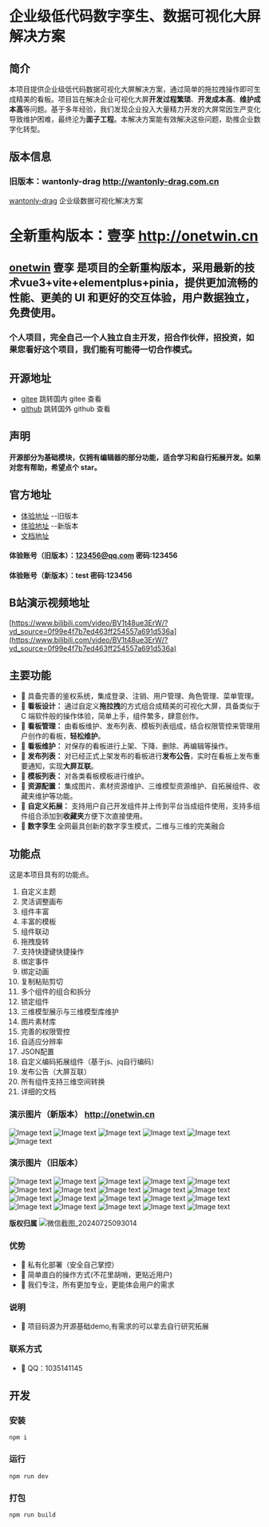 

# 企业级低代码数字孪生、数据可视化大屏解决方案

## 简介

本项目提供企业级低代码数据可视化大屏解决方案，通过简单的拖拉拽操作即可生成精美的看板。项目旨在解决企业可视化大屏**开发过程繁琐**、**开发成本高**、**维护成本高**等问题。基于多年经验，我们发现企业投入大量精力开发的大屏常因生产变化导致维护困难，最终沦为**面子工程**。本解决方案能有效解决这些问题，助推企业数字化转型。

## 版本信息

### 旧版本：wantonly-drag    http://wantonly-drag.com.cn

[wantonly-drag](http://wantonly-drag.com.cn) 企业级数据可视化解决方案

# **全新重构版本：壹孪**   http://onetwin.cn

## [onetwin](http://onetwin.cn) **壹孪** 是项目的全新重构版本，采用最新的技术vue3+vite+elementplus+pinia，提供更加流畅的性能、更美的 UI 和更好的交互体验，用户数据独立，免费使用。

### 个人项目，完全自己一个人独立自主开发，招合作伙伴，招投资，如果您看好这个项目，我们能有可能得一切合作模式。

## 开源地址

*   [gitee](https://gitee.com/wei_feng_qin/wantonly-drag-open) 跳转国内 gitee 查看
*   [github](https://github.com/1035141145/wantonly-drag-open) 跳转国外 github 查看

## 声明

**开源部分为基础模块，仅拥有编辑器的部分功能，适合学习和自行拓展开发。如果对您有帮助，希望点个 star。**


## 官方地址

*   [体验地址](http://wantonly-drag.com.cn/) --旧版本
*   [体验地址](http://onetwin.cn/) --新版本
*   [文档地址](http://wantonly-drag.com.cn/doc/)

#### 体验账号（旧版本）：123456@qq.com 密码:123456
#### 体验账号（新版本）：test 密码:123456

## B站演示视频地址

[https://www.bilibili.com/video/BV1t48ue3ErW/?vd_source=0f99e4f7b7ed463ff254557a691d536a](https://www.bilibili.com/video/BV1t48ue3ErW/?vd_source=0f99e4f7b7ed463ff254557a691d536a)

## 主要功能

*   🍑 具备完善的鉴权系统，集成登录、注销、用户管理、角色管理、菜单管理。
*   🍐 **看板设计：** 通过自定义**拖拉拽**的方式组合成精美的可视化大屏，具备类似于 C 端软件般的操作体验，简单上手，组件繁多，肆意创作。
*   🍎 **看板管理：** 由看板维护、发布列表、模板列表组成，结合权限管控来管理用户创作的看板，**轻松维护**。
*   🍉 **看板维护：** 对保存的看板进行上架、下降、删除、再编辑等操作。
*   🍉 **发布列表：** 对已经正式上架发布的看板进行**发布公告**，实时在看板上发布重要通知，实现**大屏互联**。
*   🍇 **模板列表：** 对各类看板模板进行维护。
*   🍇 **资源配置：** 集成图片、素材资源维护、三维模型资源维护、自拓展组件、收藏夹维护等功能。
*   🍇 **自定义拓展：** 支持用户自己开发组件并上传到平台当成组件使用，支持多组件组合添加到**收藏夹**方便下次直接使用。
*   🍇 **数字孪生**   全网最具创新的数字孪生模式，二维与三维的完美融合


## 功能点
这是本项目具有的功能点。
1. 自定义主题
1. 灵活调整画布
1. 组件丰富
1. 丰富的模板
1. 组件联动
1. 拖拽旋转
1. 支持快捷键快捷操作
1. 绑定事件
1. 绑定动画
1. 复制粘贴剪切
1. 多个组件的组合和拆分
1. 锁定组件
1. 三维模型展示与三维模型库维护
1. 图片素材库
1. 完善的权限管控
1. 自适应分辨率
1. JSON配置
1. 自定义编码拓展组件（基于js、jq自行编码）
1. 发布公告（大屏互联）
1. 所有组件支持三维空间转换
1. 详细的文档

### 演示图片（新版本） http://onetwin.cn
![Image text](https://gitee.com/wei_feng_qin/wantonly-drag-open/raw/master/src/assets/new1.png)
![Image text](https://gitee.com/wei_feng_qin/wantonly-drag-open/raw/master/src/assets/new2.png)
![Image text](https://gitee.com/wei_feng_qin/wantonly-drag-open/raw/master/src/assets/new3.png)
![Image text](https://gitee.com/wei_feng_qin/wantonly-drag-open/raw/master/src/assets/new4.png)
![Image text](https://gitee.com/wei_feng_qin/wantonly-drag-open/raw/master/src/assets/new5.png)
![Image text](https://gitee.com/wei_feng_qin/wantonly-drag-open/raw/master/src/assets/new6.png)


### 演示图片（旧版本）
![Image text](https://gitee.com/wei_feng_qin/wantonly-drag-open/raw/master/src/assets/1.png)
![Image text](https://gitee.com/wei_feng_qin/wantonly-drag-open/raw/master/src/assets/2.png)
![Image text](https://gitee.com/wei_feng_qin/wantonly-drag-open/raw/master/src/assets/3.png)
![Image text](https://gitee.com/wei_feng_qin/wantonly-drag-open/raw/master/src/assets/4.png)
![Image text](https://gitee.com/wei_feng_qin/wantonly-drag-open/raw/master/src/assets/5.png)
![Image text](https://gitee.com/wei_feng_qin/wantonly-drag-open/raw/master/src/assets/6.png)
![Image text](https://gitee.com/wei_feng_qin/wantonly-drag-open/raw/master/src/assets/7.png)
![Image text](https://gitee.com/wei_feng_qin/wantonly-drag-open/raw/master/src/assets/8.png)
![Image text](https://gitee.com/wei_feng_qin/wantonly-drag-open/raw/master/src/assets/%E5%BE%AE%E4%BF%A1%E6%88%AA%E5%9B%BE_20230414204243.png)
![Image text](https://gitee.com/wei_feng_qin/wantonly-drag-open/raw/master/src/assets/%E5%BE%AE%E4%BF%A1%E6%88%AA%E5%9B%BE_20230414204325.png)
![Image text](https://gitee.com/wei_feng_qin/wantonly-drag-open/raw/master/src/assets/%E5%BE%AE%E4%BF%A1%E6%88%AA%E5%9B%BE_20230414204350.png)
![Image text](https://gitee.com/wei_feng_qin/wantonly-drag-open/raw/master/src/assets/%E5%BE%AE%E4%BF%A1%E6%88%AA%E5%9B%BE_20230414204409.png)
![Image text](https://gitee.com/wei_feng_qin/wantonly-drag-open/raw/master/src/assets/%E5%BE%AE%E4%BF%A1%E6%88%AA%E5%9B%BE_20230414204422.png)
![Image text](https://gitee.com/wei_feng_qin/wantonly-drag-open/raw/master/src/assets/%E5%BE%AE%E4%BF%A1%E6%88%AA%E5%9B%BE_20230414204543.png)
![Image text](https://gitee.com/wei_feng_qin/wantonly-drag-open/raw/master/src/assets/q1.png)
![Image text](https://gitee.com/wei_feng_qin/wantonly-drag-open/raw/master/src/assets/q2.png)
![Image text](https://gitee.com/wei_feng_qin/wantonly-drag-open/raw/master/src/assets/q3.png)
![Image text](https://gitee.com/wei_feng_qin/wantonly-drag-open/raw/master/src/assets/q4.png)
![Image text](https://gitee.com/wei_feng_qin/wantonly-drag-open/raw/master/src/assets/q5.png)
![Image text](https://gitee.com/wei_feng_qin/wantonly-drag-open/raw/master/src/assets/q6.png)




**版权归属**
![微信截图_20240725093014](https://github.com/user-attachments/assets/1056f63f-1fde-4863-8c37-b961e3dd4afb)

### 优势

- 🍑 私有化部署（安全自己掌控） 
- 🍐 简单直白的操作方式(不花里胡哨，更贴近用户)
- 🍇 我们专注，所有更加专业，更能体会用户的需求




### 说明

- 🍑 项目码源为开源基础demo,有需求的可以拿去自行研究拓展


### 联系方式

- 🍑 QQ：1035141145

## 开发
### 安装
```
npm i
```
### 运行
```
npm run dev
```
### 打包
```
npm run build
```

